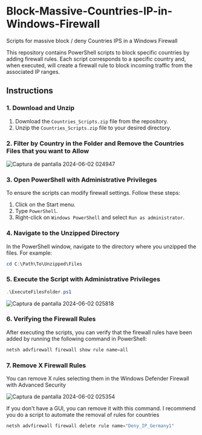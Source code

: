 # Block-Massive-Countries-IP-in-Windows-Firewall
Scripts for massive block / deny Countries IPS in a Windows Firewall 

This repository contains PowerShell scripts to block specific countries by adding firewall rules. Each script corresponds to a specific country and, when executed, will create a firewall rule to block incoming traffic from the associated IP ranges.

## Instructions

### 1. Download and Unzip

1. Download the `Countries_Scripts.zip` file from the repository.
2. Unzip the `Countries_Scripts.zip` file to your desired directory.


### 2. Filter by Country in the Folder and Remove the Countries Files that you want to Allow

![Captura de pantalla 2024-06-02 024947](https://github.com/albertito009/Block-Massive-Countries-IP-in-Windows-Firewall/assets/91431288/c72053aa-b9a4-490e-85c2-aee198fa8499)


### 3. Open PowerShell with Administrative Privileges

To ensure the scripts can modify firewall settings. Follow these steps:

1. Click on the Start menu.
2. Type `PowerShell`.
3. Right-click on `Windows PowerShell` and select `Run as administrator`.

### 4. Navigate to the Unzipped Directory

In the PowerShell window, navigate to the directory where you unzipped the files. For example:

```powershell
cd C:\Path\To\Unzipped\Files
```

### 5. Execute the Script with Administrative Privileges

```powershell
.\ExecuteFilesFolder.ps1
```

![Captura de pantalla 2024-06-02 025818](https://github.com/albertito009/Block-Massive-Countries-IP-in-Windows-Firewall/assets/91431288/7b4d0f20-47fd-481d-a3b2-94d6338b0c82)


### 6. Verifying the Firewall Rules

After executing the scripts, you can verify that the firewall rules have been added by running the following command in PowerShell:
```powershell
netsh advfirewall firewall show rule name=all
```

### 7. Remove X Firewall Rules

You can remove X rules selecting them in the Windows Defender Firewall with Advanced Security

![Captura de pantalla 2024-06-02 025354](https://github.com/albertito009/Block-Massive-Countries-IP-in-Windows-Firewall/assets/91431288/05cf7abb-e769-450e-bc4b-221bed097e33)

If you don't have a GUI, you can remove it with this command. I recommend you do a script to automate the removal of rules for countries

```powershell
netsh advfirewall firewall delete rule name="Deny_IP_Germany1"
```

